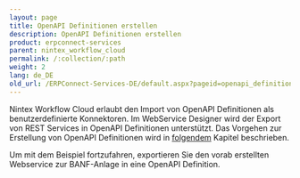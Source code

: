 ```yaml
---
layout: page
title: OpenAPI Definitionen erstellen
description: OpenAPI Definitionen erstellen
product: erpconnect-services
parent: nintex_workflow_cloud
permalink: /:collection/:path
weight: 2
lang: de_DE
old_url: /ERPConnect-Services-DE/default.aspx?pageid=openapi_definitionen_erstellen2
---
```


Nintex Workflow Cloud erlaubt den Import von OpenAPI Definitionen als benutzerdefinierte Konnektoren. Im WebService Designer wird der Export von REST Services in OpenAPI Definitionen unterstützt. Das Vorgehen zur Erstellung von OpenAPI Definitionen wird in [folgendem](../../ecs-core/webservices/openapi_definitionen_erstellen) Kapitel beschrieben.  

Um mit dem Beispiel fortzufahren, exportieren Sie den vorab erstellten Webservice zur BANF-Anlage in eine OpenAPI Definition. 


